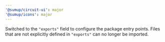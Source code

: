 ```yaml
---
'@sumup/circuit-ui': major
'@sumup/icons': major
---
```


Switched to the `"exports"` field to configure the package entry points. Files that are not explicitly defined in `"exports"` can no longer be imported.
